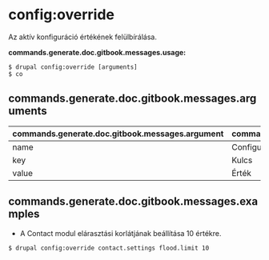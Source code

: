 # config:override
Az aktív konfiguráció értékének felülbírálása.

**commands.generate.doc.gitbook.messages.usage:**
```
$ drupal config:override [arguments]
$ co  
```

## commands.generate.doc.gitbook.messages.arguments
commands.generate.doc.gitbook.messages.argument | commands.generate.doc.gitbook.messages.details
---------|-------------
name | Configuration name
key | Kulcs
value | Érték

## commands.generate.doc.gitbook.messages.examples
* A Contact modul elárasztási korlátjának beállítása 10 értékre.
```
$ drupal config:override contact.settings flood.limit 10
```
